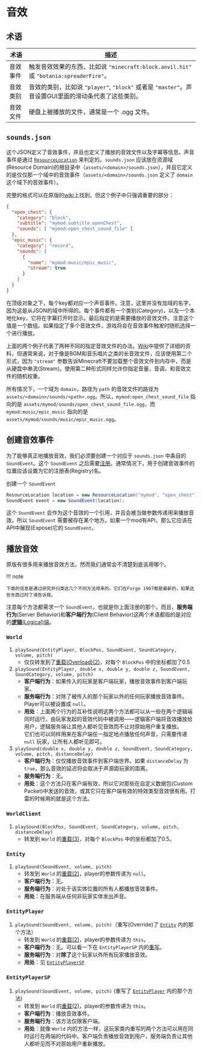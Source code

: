 音效
===========

术语
----


| 术语 | 描述 |
|-----|-----|
| 音效事件 | 触发音效效果的东西，比如说 `"minecraft:block.anvil.hit"` 或 `"botania:spreaderFire"`。 |
| 音效类别 | 音效的类别，比如说 `"player"`, `"block"`  或者是 `"master"`。声音设置GUI里面的滑动条代表了这些类别。 |
| 音效文件 | 硬盘上被播放的文件，通常是一个 .ogg 文件。 |

`sounds.json`
-------------

这个JSON定义了音效事件，并且也定义了播放的音效文件以及字幕等信息。声音事件是通过 [`ResourceLocation`][ResourceLocation] 来判定的。`sounds.json` 应该放在资源域(Resource Domain)的根目录中（`assets/<domain>/sounds.json`），并且它定义的是仅仅那一个域中的音效事件（`assets/<domain>/sounds.json` 定义了 `domain` 这个域下的音效事件）。

完整的格式可以在原版的[wiki]上找到，但这个例子中只强调重要的部分：

```json
{
  "open_chest": {
    "category": "block",
    "subtitle": "mymod.subtitle.openChest",
    "sounds": [ "mymod:open_chest_sound_file" ]
  },
  "epic_music": {
    "category": "record",
    "sounds": [
      {
        "name": "mymod:music/epic_music",
        "stream": true
      }
    ]
  }
}
```

在顶级对象之下，每个key都对应一个声音事件。注意，这里并没有加域的名字，因为这是从JSON的域中所得的。每个事件都有一个类别(Category)，以及一个本地化key，它将在字幕打开时显示。最后指定的是需要播放的音效文件。注意这个值是一个数组。如果指定了多个音效文件，游戏将会在音效事件触发时随机选择一个进行播放。

上面的两个例子代表了两种不同的指定音效文件的办法。[Wiki]中提供了详细的资料，但通常来说，对于像是BGM和音乐唱片之类的长音效文件，应该使用第二个形式，因为 `"stream"` 参数告诉Minecraft不要加载整个音效文件到内存中，而是从硬盘中串流(Stream)。使用第二种形式同样允许你指定音量，音调，和音效文件的随机权重。

所有情况下，一个域为 `domain`，路径为 `path` 的音效文件的路径为 `assets/<domain>/sounds/<path>.ogg`。所以，`mymod:open_chest_sound_file` 指向的是 `assets/mymod/sounds/open_chest_sound_file.ogg`，而 `mymod:music/epic_music` 指向的是 `assets/mymod/sounds/music/epic_music.ogg`。

创建音效事件
-----------

为了能够真正地播放音效，我们必须要创建一个对应于 `sounds.json` 中条目的 `SoundEvent`。这个 `SoundEvent` 之后需要[注册]。通常情况下，用于创建音效事件的位置应该设置为它的注册表(Registry)名。

创建一个 `SoundEvent`

```Java
ResourceLocation location = new ResourceLocation("mymod", "open_chest");
SoundEvent event = new SoundEvent(location);
```

这个 `SoundEvent` 会作为这个音效的一个引用，并且会被当做参数传递用来播放音效。所以 `SoundEvent` 需要被存在某个地方。如果一个mod有API，那么它应该在API中展现(Expose)它的 `SoundEvent`。

播放音效
-------

原版有很多用来播放音效方法，然而我们通常会不清楚到底该用哪个。

!!! note

	下面的信息是通过研究并归类这几个不同方法得来的。它们在Forge 1907都是最新的，如果这些东西过时了请告诉我。

注意每个方法都需求一个 `SoundEvent`，也就是你上面注册的那个。而且，**服务端行为**(Server Behavior)和**客户端行为**(Client Behavior)这两个术语都指的是对应的[**逻辑**(Logical)端][sides]。

### `World`

1. <a name="world-playsound-pbecvp"></a> `playSound(EntityPlayer, BlockPos, SoundEvent, SoundCategory, volume, pitch)`
    - 仅仅转发到了[重载(Overload)(2)](#world-playsound-pxyzecvp)，对每个 `BlockPos` 中的坐标都加了0.5
2. <a name="world-playsound-pxyzecvp"></a> `playSound(EntityPlayer, double x, double y, double z, SoundEvent, SoundCategory, volume, pitch)`
    - **客户端行为**：如果传入的玩家是客户端玩家，播放音效事件到客户端玩家。
    - **服务端行为**：对除了被传入的那个玩家以外的任何玩家播放音效事件。 Player可以被设置成 `null`。
    - **用处**：上面两个行为的互补性说明这两个方法都可以从一些在两个逻辑端同时运行，由玩家发起的音效代码中被调用——逻辑客户端将音效播放给用户，逻辑服务端让其他人都听见音效而不让对原始用户重复播放。<br>
  它们也可以同样用来在客户端任一指定地点播放任何声音，只需要传递 `null` 玩家，让所有人都听见即可。
3. <a name="world-playsound-xyzecvpd"></a> `playSound(double x, double y, double z, SoundEvent, SoundCategory, volume, pitch, distanceDelay)`
     - **客户端行为**：仅仅播放音效事件到客户端世界。如果 `distanceDelay` 为 `true`，那么音效的延迟将会取决于声源距玩家的距离。
     - **服务端行为**：无。
     - **用处**：这个方法只在客户端有效，所以它对那些在自定义数据包(Custom Packet)中发送的音效，或其它只在客户端有效的特效类型音效很有用。打雷的时候用的就是这个方法。

### `WorldClient`

1. <a name="worldclient-playsound-becvpd"></a> `playSound(BlockPos, SoundEvent, SoundCategory, volume, pitch, distanceDelay)`
    - 转发到 `World` 的[重载(3)](#world-playsound-xyzecvpd)，对每个 `BlockPos` 中的坐标都加了0.5。

### `Entity`

1. <a name="entity-playsound-evp"></a> `playSound(SoundEvent, volume, pitch)`
    - 转发到 `World` 的[重载(2)](#world-playsound-pxyzecvp)，player的参数传递为 `null`。
    - **客户端行为**：无。
    - **服务端行为**：对处于该实体位置的所有人都播放音效事件。
    - **用处**：在服务端从任何非玩家实体发出声音。

### `EntityPlayer`

1. <a name="entityplayer-playsound-evp"></a> `playSound(SoundEvent, volume, pitch)`（重写(Override)了 [`Entity`](#entity-playsound-evp) 内的那个方法）
    - 转发到 `World` 的[重载(2)](#world-playsound-pxyzecvp)，player的参数传递为 `this`。
    - **客户端行为**：无。可以看一下在 `EntityPlayerSP` 内的[重写](#entityplayersp-playsound-evp)。
    - **服务端行为**：对**除了**这个玩家以外所有玩家播放音效。
    - **用处**：见 [`EntityPlayerSP`](#entityplayersp-playsound-evp)

### `EntityPlayerSP`

1. <a name="entityplayersp-playsound-evp"></a> `playSound(SoundEvent, volume, pitch)` (重写了 [`EntityPlayer`](#entityplayer-playsound-evp) 内的那个方法)
    - 转发到 `World` 的[重载(2)](#world-playsound-pxyzecvp)，player的参数传递为 `this`。
    - **客户端行为**：播放音效事件。
    - **服务端行为**：该方法仅限客户端。
    - **用处**：就像 `World` 内的方法一样，这玩家类内重写的两个方法可以用在同时运行在两端的代码中。客户端负责播放音效到用户，服务端负责让其他人都听见而不对原始用户重新播放。

[wiki]: http://minecraft.gamepedia.com/Sounds.json
[注册]: ../concepts/registries.md#_2
[ResourceLocation]: ../concepts/resources.md#_1
[sides]: ../concepts/sides.md